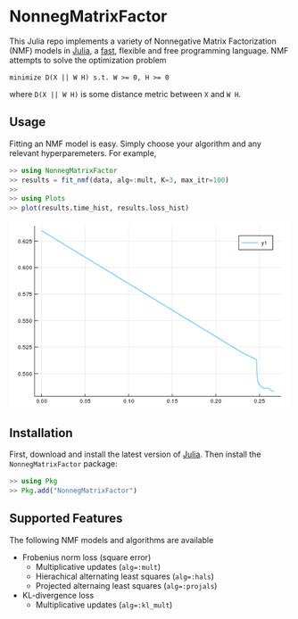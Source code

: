 # NonnegMatrixFactor

This Julia repo implements a variety of Nonnegative Matrix Factorization (NMF) models in [Julia](https://julialang.org), a [fast](https://julialang.org/benchmarks/), flexible and free programming language. NMF attempts to solve the optimization problem

```
minimize D(X || W H) s.t. W >= 0, H >= 0
```

where `D(X || W H)` is some distance metric between `X` and `W H`.

## Usage

Fitting an NMF model is easy. Simply choose your algorithm and any relevant hyperparemeters. For example,

```julia
>> using NonnegMatrixFactor
>> results = fit_nmf(data, alg=:mult, K=3, max_itr=100)
>>
>> using Plots
>> plot(results.time_hist, results.loss_hist)
```

![alt text](https://github.com/degleris1/NonnegMatrixFactor/raw/master/docs/loss-demo.png "Loss Plot")


## Installation

First, download and install the latest version of [Julia](https://julialang.org/downloads/). Then install the `NonnegMatrixFactor` package:

```julia
>> using Pkg
>> Pkg.add("NonnegMatrixFactor")
```

## Supported Features

The following NMF models and algorithms are available

- Frobenius norm loss (square error)
  - Multiplicative updates (`alg=:mult`)
  - Hierachical alternating least squares (`alg=:hals`)
  - Projected alternaing least squares (`alg=:projals`)
- KL-divergence loss
  - Multiplicative updates (`alg=:kl_mult`)
